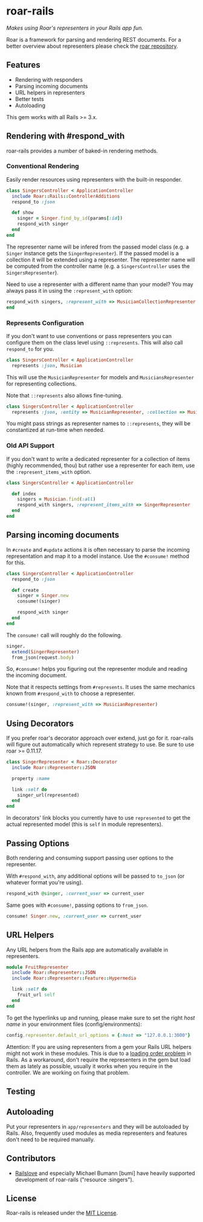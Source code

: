 # roar-rails

_Makes using Roar's representers in your Rails app fun._

Roar is a framework for parsing and rendering REST documents. For a better overview about representers please check the [roar repository](https://github.com/apotonick/roar#roar).

## Features

* Rendering with responders
* Parsing incoming documents
* URL helpers in representers
* Better tests
* Autoloading

This gem works with all Rails >= 3.x.

## Rendering with #respond_with

roar-rails provides a number of baked-in rendering methods.

### Conventional Rendering

Easily render resources using representers with the built-in responder.

```ruby
class SingersController < ApplicationController
  include Roar::Rails::ControllerAdditions
  respond_to :json

  def show
    singer = Singer.find_by_id(params[:id])
    respond_with singer
  end
end
```

The representer name will be infered from the passed model class (e.g. a `Singer` instance gets the `SingerRepresenter`). If the passed model is a collection it will be extended using a representer. The representer name will be computed from the controller name (e.g. a `SingersController` uses the `SingersRepresenter`).

Need to use a representer with a different name than your model? You may always pass it in using the `:represent_with` option:

```ruby
respond_with singers, :represent_with => MusicianCollectionRepresenter
end
```

### Represents Configuration

If you don't want to use conventions or pass representers you can configure them on the class level using `::represents`. This will also call `respond_to` for you.

```ruby
class SingersController < ApplicationController
  represents :json, Musician
```
This will use the `MusicianRepresenter` for models and `MusiciansRepresenter` for representing collections.

Note that `::represents` also allows fine-tuning.

```ruby
class SingersController < ApplicationController
  represents :json, :entity => MusicianRepresenter, :collection => MusicianCollectionRepresenter
```

You might pass strings as representer names to `::represents`, they will be constantized at run-time when needed.


### Old API Support

If you don't want to write a dedicated representer for a collection of items (highly recommended, thou) but rather use a representer for each item, use the `:represent_items_with` option.

```ruby
class SingersController < ApplicationController

  def index
    singers = Musician.find(:all)
    respond_with singers, :represent_items_with => SingerRepresenter
  end
end
```


## Parsing incoming documents

In `#create` and `#update` actions it is often necessary to parse the incoming representation and map it to a model instance. Use the `#consume!` method for this.

```ruby
class SingersController < ApplicationController
  respond_to :json

  def create
    singer = Singer.new
    consume!(singer)

    respond_with singer
  end
end
```

The `consume!` call will roughly do the following.

```ruby
singer.
  extend(SingerRepresenter)
  from_json(request.body)
```

So, `#consume!` helps you figuring out the representer module and reading the incoming document.

Note that it respects settings from `#represents`. It uses the same mechanics known from `#respond_with` to choose a representer.

```ruby
consume!(singer, :represent_with => MusicianRepresenter)
```

## Using Decorators

If you prefer roar's decorator approach over extend, just go for it. roar-rails will figure out automatically which represent strategy to use. Be sure to use roar >= 0.11.17.

```ruby
class SingerRepresenter < Roar::Decorator
  include Roar::Representer::JSON

  property :name

  link :self do
    singer_url(represented)
  end
end
```

In decorators' link blocks you currently have to use `represented` to get the actual represented model (this is `self` in module representers).

## Passing Options

Both rendering and consuming support passing user options to the representer.

With `#respond_with`, any additional options will be passed to `to_json` (or whatever format you're using).

```ruby
respond_with @singer, :current_user => current_user
```

Same goes with `#consume!`, passing options to `from_json`.

```ruby
consume! Singer.new, :current_user => current_user
```


## URL Helpers

Any URL helpers from the Rails app are automatically available in representers.

```ruby
module FruitRepresenter
  include Roar::Representer::JSON
  include Roar::Representer::Feature::Hypermedia

  link :self do
    fruit_url self
  end
end
```
To get the hyperlinks up and running, please make sure to set the right _host name_ in your environment files (config/environments):

```ruby
config.representer.default_url_options = {:host => "127.0.0.1:3000"}
```

Attention: If you are using representers from a gem your Rails URL helpers might not work in these modules. This is due to a [loading order problem](https://groups.google.com/forum/?fromgroups#!topic/rubyonrails-core/5tG5unZ8jDQ) in Rails. As a workaround, don't require the representers in the gem but load them as lately as possible, usually it works when you require in the controller. We are working on fixing that problem.

## Testing

## Autoloading

Put your representers in `app/representers` and they will be autoloaded by Rails. Also, frequently used modules as media representers and features don't need to be required manually.


## Contributors

* [Railslove](http://www.railslove.de) and especially Michael Bumann [bumi] have heavily supported development of roar-rails ("resource :singers").

[responders]: https://github.com/plataformatec/responders

## License

Roar-rails is released under the [MIT License](http://www.opensource.org/licenses/MIT).